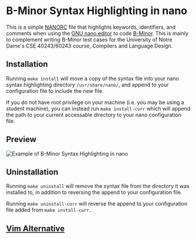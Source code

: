 # B-Minor Syntax Highlighting in nano

This is a simple [NANORC](https://www.nano-editor.org/dist/v2.1/nanorc.5.html) file that highlights keywords, identifiers, and comments when using the [GNU nano editor](https://www.nano-editor.org/) to code [B-Minor](https://www3.nd.edu/~dthain/courses/cse40243/fall2019/bminor.html). This is mainly to complement writing B-Minor test cases for the University of Notre Dame's CSE 40243/60243 course, Compilers and Language Design.

## Installation
Running ```make install``` will move a copy of the syntax file into your nano syntax highlighting directory ```/usr/share/nano/```, and append to your configuration file to include the new file.

If you do not have root privilege on your machine (i.e. you may be using a student machine), you can instead run ```make install-curr``` which will append the path to your current accessable directory to your nano configuration file.

## Preview 
![Example of B-Minor Syntax Highlighting in nano](https://yld.me/raw/cek4.png)

## Uninstallation
Running ```make uninstall``` will remove the syntax file from the directory it was installed to, in addition to reversing the append to your configuration file.

Running ```make uninstall-curr``` will reverse the append to your configuration file added from ```make install-curr```.

## [Vim Alternative](https://github.com/ginglis13/bminor-vim-syntax-highlighting)
